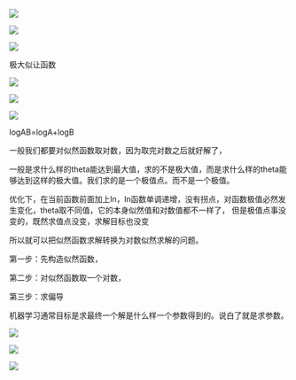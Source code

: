 ![](https://gitee.com/hxc8/images2/raw/master/img/202407172204460.jpg)

![](https://gitee.com/hxc8/images2/raw/master/img/202407172204819.jpg)

![](https://gitee.com/hxc8/images2/raw/master/img/202407172204383.jpg)

极大似让函数

![](images/WEBRESOURCE94e628967aff720f157ab7d86f5b842b截图.png)

![](https://gitee.com/hxc8/images2/raw/master/img/202407172205403.jpg)

![](https://gitee.com/hxc8/images2/raw/master/img/202407172205909.jpg)

logAB=logA+logB

一般我们都要对似然函数取对数，因为取完对数之后就好解了，

一般是求什么样的theta能达到最大值，求的不是极大值，而是求什么样的theta能够达到这样的极大值。我们求的是一个极值点。而不是一个极值。

优化下，在当前函数前面加上ln，ln函数单调递增，没有拐点，对函数极值必然发生变化，theta取不同值，它的本身似然值和对数值都不一样了， 但是极值点事没变的，既然求值点没变，求解目标也没变

所以就可以把似然函数求解转换为对数似然求解的问题。

第一步：先构造似然函数，

第二步：对似然函数取一个对数，

第三步：求偏导

机器学习通常目标是求最终一个解是什么样一个参数得到的。说白了就是求参数。

![](https://gitee.com/hxc8/images2/raw/master/img/202407172205943.jpg)

![](https://gitee.com/hxc8/images2/raw/master/img/202407172205308.jpg)

![](https://gitee.com/hxc8/images2/raw/master/img/202407172205578.jpg)